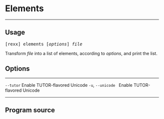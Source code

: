 Elements
========

------

Usage
-----

<pre>
[rexx] elements [<em>options</em>] <em>file</em>
</pre>

Transform *file* into a list of elements, according to
*options*, and print the list.

Options
-------

----------------------------- ------------------------------
`--tutor`                     Enable TUTOR-flavored Unicode
`-u`, `--unicode`&nbsp;&nbsp; Enable TUTOR-flavored Unicode
----------------------------- ------------------------------

Program source
--------------

~~~rexx {source=../../../samples/elements.rex}
~~~